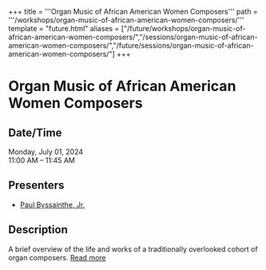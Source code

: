 +++
title = '''Organ Music of African American Women Composers'''
path = '''/workshops/organ-music-of-african-american-women-composers/'''
template = "future.html"
aliases = ["/future/workshops/organ-music-of-african-american-women-composers/","/sessions/organ-music-of-african-american-women-composers/","/future/sessions/organ-music-of-african-american-women-composers/"]
+++

<h1>Organ Music of African American Women Composers</h1>

<h2>Date/Time</h2>
<p>Monday, July 01, 2024<br>
11:00 AM – 11:45 AM</p>
<h2>Presenters</h2>
<ul>
<li><a href="/presenters/paul-byssainthe-jr/">Paul Byssainthe, Jr.</a></li>
</ul>
<h2>Description</h2>

<div class="ag87-crtemvc-hsbk"><div class="css-vsf5of"><p class="carina-rte-public-DraftStyleDefault-block">A brief overview of the life and works of a traditionally overlooked cohort of organ composers. <a href="https://www.sfago2024.org/future/sessions/organ-music-of-african-american-women-composers/" target="_blank">Read more</a></p></div></div>


